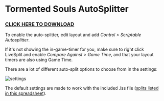 # Tormented Souls AutoSplitter

### [CLICK HERE TO DOWNLOAD](https://github.com/miraclewhips/tormented-souls-autosplitter/archive/refs/tags/tormented-souls-autosplitter.zip)

To enable the auto-splitter, edit layout and add *Control > Scriptable Autosplitter*.

If it's not showing the in-game-timer for you, make sure to right click LiveSplit and enable *Compare Against > Game Time*, and that your layout timers are also using Game Time.

There are a lot of different auto-split options to choose from in the settings:

![settings](https://i.imgur.com/Jp0Ppmn.png)

The default settings are made to work with the included .lss file ([splits listed in this spreadsheet](https://docs.google.com/spreadsheets/d/1yQqTLATWy2rzE9uD2rtapApFun8kYbugSKjQQ2Q9jRA/edit?usp=sharing)).

